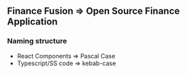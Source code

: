 ## Finance Fusion => Open Source Finance Application

### Naming structure

- React Components => Pascal Case
- Typescript/SS code => kebab-case
